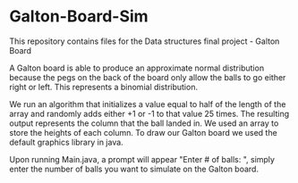 # Galton-Board-Sim
This repository contains files for the Data structures final project - Galton Board

A Galton board is able to produce an approximate normal distribution because the pegs on the back of the board only allow the balls to go either right or left. This represents a binomial distribution.

We run an algorithm that initializes a value equal to half of the length of the array and randomly adds either +1 or -1 to that value 25 times. The resulting output represents the column that the ball landed in. We used an array to store the heights of each column. To draw our Galton board we used the default graphics library in java.

Upon running Main.java, a prompt will appear "Enter # of balls: ", simply enter the number of balls you want to simulate on the Galton board.
  
